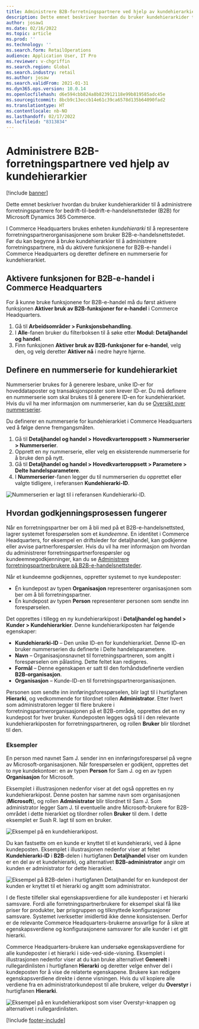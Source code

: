 ```yaml
---
title: Administrere B2B-forretningspartnere ved hjelp av kundehierarkier
description: Dette emnet beskriver hvordan du bruker kundehierarkider til å administrere forretningspartnere for bedrift-til-bedrift-e-handelsnettsteder (B2B) for Microsoft Dynamics 365 Commerce.
author: josaw1
ms.date: 02/16/2022
ms.topic: article
ms.prod: ''
ms.technology: ''
ms.search.form: RetailOperations
audience: Application User, IT Pro
ms.reviewer: v-chgriffin
ms.search.region: Global
ms.search.industry: retail
ms.author: josaw
ms.search.validFrom: 2021-01-31
ms.dyn365.ops.version: 10.0.14
ms.openlocfilehash: d6e594cbb824a8b823912118e99b819585adc45e
ms.sourcegitcommit: 8bcb9c13eccb14e61c39ca6578d135b64090fad2
ms.translationtype: HT
ms.contentlocale: nb-NO
ms.lasthandoff: 02/17/2022
ms.locfileid: "8313834"
---
```

# <a name="manage-b2b-business-partners-using-customer-hierarchies"></a>Administrere B2B-forretningspartnere ved hjelp av kundehierarkier

[!include [banner](../../includes/banner.md)]

Dette emnet beskriver hvordan du bruker kundehierarkider til å administrere forretningspartnere for bedrift-til-bedrift-e-handelsnettsteder (B2B) for Microsoft Dynamics 365 Commerce.

I Commerce Headquarters brukes enheten *kundehierarki* til å representere forretningspartnerorganisasjonene som bruker B2B-e-handelsnettstedet. Før du kan begynne å bruke kundehierarkier til å administrere forretningspartnere, må du aktivere funksjonene for B2B-e-handel i Commerce Headquarters og deretter definere en nummerserie for kundehierarkiet.

## <a name="enable-the-b2b-e-commerce-feature-in-commerce-headquarters"></a>Aktivere funksjonen for B2B-e-handel i Commerce Headquarters

For å kunne bruke funksjonene for B2B-e-handel må du først aktivere funksjonen **Aktiver bruk av B2B-funksjoner for e-handel** i Commerce Headquarters.

1. Gå til **Arbeidsområder \> Funksjonsbehandling**.
1. I **Alle**-fanen bruker du filterboksen til å søke etter **Modul: Detaljhandel og handel**.
1. Finn funksjonen **Aktiver bruk av B2B-funksjoner for e-handel**, velg den, og velg deretter **Aktiver nå** i nedre høyre hjørne.

## <a name="define-a-number-sequence-for-the-customer-hierarchy"></a>Definere en nummerserie for kundehierarkiet

Nummerserier brukes for å generere lesbare, unike ID-er for hoveddataposter og transaksjonsposter som krever ID-er. Du må definere en nummerserie som skal brukes til å generere ID-en for kundehierarkiet. Hvis du vil ha mer informasjon om nummerserier, kan du se [Oversikt over nummerserier](/dynamics365/fin-ops-core/fin-ops/organization-administration/number-sequence-overview).

Du definerer en nummerserie for kundehierarkiet i Commerce Headquarters ved å følge denne fremgangsmåten.

1. Gå til **Detaljhandel og handel \> Hovedkvarteroppsett \> Nummerserier \> Nummerserier**.
1. Opprett en ny nummerserie, eller velg en eksisterende nummerserie for å bruke den på nytt.
1. Gå til **Detaljhandel og handel \> Hovedkvarteroppsett \> Parametere \> Delte handelsparametere**.
1. I **Nummerserier**-fanen legger du til nummerserien du opprettet eller valgte tidligere, i referansen **Kundehierarki-ID**.

![Nummerserien er lagt til i referansen Kundehierarki-ID.](../media/NumberSequenceCustHierarchy.png)

## <a name="how-the-approval-process-works"></a>Hvordan godkjenningsprosessen fungerer

Når en forretningspartner ber om å bli med på et B2B-e-handelsnettsted, lagrer systemet forespørselen som et *kundeemne*. En identitet i Commerce Headquarters, for eksempel en driftsleder for detaljhandel, kan godkjenne eller avvise partnerforespørsler. Hvis du vil ha mer informasjon om hvordan du administrerer forretningspartnerforespørsler og kundeemnegodkjenninger, kan du se [Administrere forretningspartnerbrukere på B2B-e-handelsnettsteder](manage-b2b-users.md).

Når et kundeemne godkjennes, oppretter systemet to nye kundeposter:

- Én kundepost av typen **Organisasjon** representerer organisasjonen som ber om å bli forretningspartner.
- Én kundepost av typen **Person** representerer personen som sendte inn forespørselen.

Det opprettes i tillegg en ny kundehierarkipost i **Detaljhandel og handel \> Kunder \> Kundehierarkier**. Denne kundehierarkiposten har følgende egenskaper:

- **Kundehierarki-ID** – Den unike ID-en for kundehierarkiet. Denne ID-en bruker nummerserien du definerte i Delte handelsparametere.
- **Navn** – Organisasjonsnavnet til forretningspartneren, som angitt i forespørselen om pålasting. Dette feltet kan redigeres.
- **Formål** – Denne egenskapen er satt til den forhåndsdefinerte verdien **B2B-organisasjon**.
- **Organisasjon** – Kunde-ID-en til forretningspartnerorganisasjonen.

Personen som sendte inn innføringsforespørselen, blir lagt til i hurtigfanen **Hierarki**, og vedkommende for tilordnet rollen **Administrator**. Etter hvert som administratoren legger til flere brukere i forretningspartnerorganisasjonen på et B2B-område, opprettes det en ny kundepost for hver bruker. Kundeposten legges også til i den relevante kundehierarkiposten for forretningspartneren, og rollen **Bruker** blir tilordnet til den.

### <a name="examples"></a>Eksempler

En person med navnet Sam J. sender inn en innføringsforespørsel på vegne av Microsoft-organisasjonen. Når forespørselen er godkjent, opprettes det to nye kundekontoer: en av typen **Person** for Sam J. og en av typen **Organisasjon** for Microsoft.

Eksemplet i illustrasjonen nedenfor viser at det også opprettes en ny kundehierarkipost. Denne posten har samme navn som organisasjonen (**Microsoft**), og rollen **Administrator** blir tilordnet til Sam J. Som administrator legger Sam J. til eventuelle andre Microsoft-brukere for B2B-området i dette hierarkiet og tilordner rollen **Bruker** til dem. I dette eksemplet er Sush R. lagt til som en bruker.

![Eksempel på en kundehierarkipost.](../media/CustomerHierarchy2.png)

Du kan fastsette om en kunde er knyttet til et kundehierarki, ved å åpne kundeposten. Eksemplet i illustrasjonen nedenfor viser at feltet **Kundehierarki-ID** i **B2B**-delen i hurtigfanen **Detaljhandel** viser om kunden er en del av et kundehierarki, og alternativet **B2B-administrator** angir om kunden er administrator for dette hierarkiet.

![Eksempel på B2B-delen i hurtigfanen Detaljhandel for en kundepost der kunden er knyttet til et hierarki og angitt som administrator.](../media/CustomerHierarchyMapping2.png)

I de fleste tilfeller skal egenskapsverdiene for alle kundeposter i et hierarki samsvare. Fordi alle forretningspartnerbrukere for eksempel skal få like priser for produkter, bør prisgruppen og tilknyttede konfigurasjoner samsvare. Systemet iverksetter imidlertid ikke denne konsistensen. Derfor er de relevante Commerce Headquarters-brukerne ansvarlige for å sikre at egenskapsverdiene og konfigurasjonene samsvarer for alle kunder i et gitt hierarki.

Commerce Headquarters-brukere kan undersøke egenskapsverdiene for alle kundeposter i et hierarki i side-ved-side-visning. Eksemplet i illustrasjonen nedenfor viser at du kan bruke alternativet **Generelt** i rullegardinlisten i hurtigfanen **Hierarki** og deretter velge enhver del i kundeposten for å vise de relaterte egenskapene. Brukere kan redigere egenskapsverdiene direkte i denne visningen. Hvis du vil kopiere alle verdiene fra en administratorkundepost til alle brukere, velger du **Overstyr** i hurtigfanen **Hierarki**.

![Eksempel på en kundehierarkipost som viser Overstyr-knappen og alternativet i rullegardinlisten.](../media/HierarchyDetails2.png)

[!include [footer-include](../../includes/footer-banner.md)]
